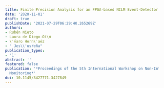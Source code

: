 ```yaml
---
title: Finite Precision Analysis for an FPGA-based NILM Event-Detector
date: '2020-11-01'
draft: true
publishDate: '2021-07-29T06:29:40.265269Z'
authors:
- Rubén Nieto
- Laura de Diego-Ot\ń
- \'v́aro Hern\'aéz
- " Jes\\'usŕeña"
publication_types:
- '1'
abstract: ''
featured: false
publication: '*Proceedings of the 5th International Workshop on Non-Intrusive Load
  Monitoring*'
doi: 10.1145/3427771.3427849
---
```


